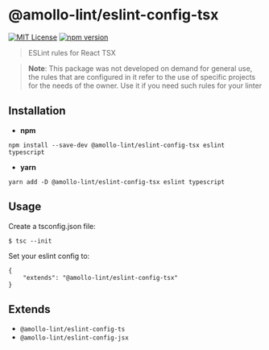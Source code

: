 # @amollo-lint/eslint-config-tsx

[![MIT License][license-image]][LICENSE]
[![npm version][npm-img]][npm]

> ESLint rules for React TSX

> **Note**: This package was not developed on demand for general use, the rules that are configured in it refer to the use of specific projects for the needs of the owner. Use it if you need such rules for your linter

## Installation
- **npm**

```
npm install --save-dev @amollo-lint/eslint-config-tsx eslint typescript
```

- **yarn**

```
yarn add -D @amollo-lint/eslint-config-tsx eslint typescript
```

## Usage
Create a tsconfig.json file:

```console
$ tsc --init
```

Set your eslint config to:

```
{
    "extends": "@amollo-lint/eslint-config-tsx"
}
```

## Extends
- `@amollo-lint/eslint-config-ts`
- `@amollo-lint/eslint-config-jsx`

[license-image]: https://img.shields.io/npm/l/format-message.svg
[LICENSE]: https://github.com/format-message/format-message/blob/master/LICENSE-MIT
[npm-img]: https://img.shields.io/npm/v/@amollo-lint/eslint-config-tsx.svg?style=flat
[npm]: https://www.npmjs.com/package/@amollo-lint/eslint-config-tsx
